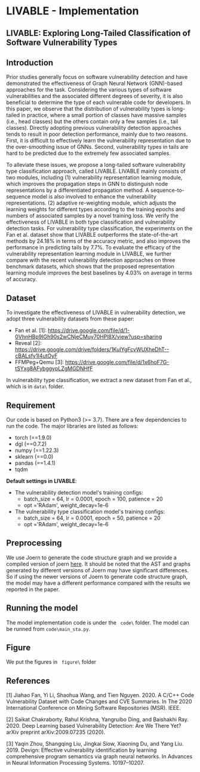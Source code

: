 # LIVABLE - Implementation

## LIVABLE: Exploring Long-Tailed Classification of Software Vulnerability Types

## Introduction

Prior studies generally focus on software vulnerability detection and have demonstrated the effectiveness of Graph Neural Network (GNN)-based approaches for the task. Considering the various types of software vulnerabilities and the associated different degrees of severity, it is also beneficial to determine the type of each vulnerable code for developers. In this paper, we observe that the distribution of vulnerability types is long-tailed in practice, where a small portion of classes have massive samples (i.e., head classes) but the others contain only a few samples (i.e., tail classes). Directly adopting previous vulnerability detection approaches tends to result in poor detection performance, mainly due to two reasons. First, it is difficult to effectively learn the vulnerability representation due to the over-smoothing issue of GNNs. Second, vulnerability types in tails are hard to be predicted due to the extremely few associated samples. 

To alleviate these issues, we propose a long-tailed software vulnerability type classification approach, called LIVABLE. LIVABLE mainly consists of two modules, including (1) vulnerability representation learning module, which improves the propagation steps in GNN to distinguish node representations by a differentiated propagation method. A sequence-to-sequence model is also involved to enhance the vulnerability representations. (2) adaptive re-weighting module, which adjusts the learning weights for different types according to the training epochs and numbers of associated samples by a novel training loss. We verify the effectiveness of LIVABLE in both type classification and vulnerability detection tasks. For vulnerability type classification, the experiments on the Fan et al. dataset show that LIVABLE outperforms the state-of-the-art methods by 24.18% in terms of the accuracy metric, and also improves the performance in predicting tails by 7.7%. To evaluate the efficacy of the vulnerability representation learning module in LIVABLE, we further compare with the recent vulnerability detection approaches on three benchmark datasets, which shows that the proposed representation learning module improves the best baselines by 4.03% on average in terms of accuracy.

## Dataset

To investigate the effectiveness of LIVABLE in vulnerability detection, we adopt three vulnerability datasets from these paper:

- Fan et al. [1]: https://drive.google.com/file/d/1-0VhnHBp9IGh90s2wCNjeCMuy70HPl8X/view?usp=sharing
- Reveal [2]: https://drive.google.com/drive/folders/1KuIYgFcvWUXheDhT--cBALsfy1I4utOyF
- FFMPeg+Qemu [3]: https://drive.google.com/file/d/1x6hoF7G-tSYxg8AFybggypLZgMGDNHfF

In vulnerability type classification, we extract a new dataset from Fan et al., which is in `data\` folder.

## Requirement

Our code is based on Python3 (>= 3.7). There are a few dependencies to run the code. The major libraries are listed as follows:

- torch (==1.9.0)
- dgl (==0.7.2)
- numpy (==1.22.3)
- sklearn (==0.0)
- pandas (==1.4.1)
- tqdm

**Default settings in LIVABLE**:

- The vulnerability detection model's training configs:
  - batch_size = 64, lr = 0.0001, epoch = 100, patience = 20
  - opt ='RAdam', weight_decay=1e-6
- The vulnerability type classification model's training configs:
  - batch_size = 64, lr = 0.0001, epoch = 50, patience = 20
  - opt ='RAdam', weight_decay=1e-6

## Preprocessing

We use Joern to generate the code structure graph and we provide a compiled version of joern [here](https://zenodo.org/record/7323504#.Y3OQL3ZByUk). It should be noted that the AST and graphs generated by different versions of Joern may have significant differences. So if using the newer versions of Joern to generate code structure graph, the model may have a different performance compared with the results we reported in the paper.

## Running the model

The model implementation code is under the ` code\` folder. The model can be runned from `code\main_sta.py`.

## Figure

We put the figures in ` figure\` folder

## References

[1] Jiahao Fan, Yi Li, Shaohua Wang, and Tien Nguyen. 2020. A C/C++ Code Vulnerability Dataset with Code Changes and CVE Summaries. In The 2020 International Conference on Mining Software Repositories (MSR). IEEE.

[2] Saikat Chakraborty, Rahul Krishna, Yangruibo Ding, and Baishakhi Ray. 2020. Deep Learning based Vulnerability Detection: Are We There Yet? arXiv preprint arXiv:2009.07235 (2020).

[3] Yaqin Zhou, Shangqing Liu, Jingkai Siow, Xiaoning Du, and Yang Liu. 2019. Devign: Effective vulnerability identification by learning comprehensive program semantics via graph neural networks. In Advances in Neural Information Processing Systems. 10197–10207.